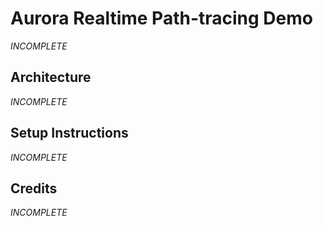 # Aurora Realtime Path-tracing Demo
*INCOMPLETE*

## Architecture
*INCOMPLETE*

## Setup Instructions
*INCOMPLETE*

## Credits
*INCOMPLETE*